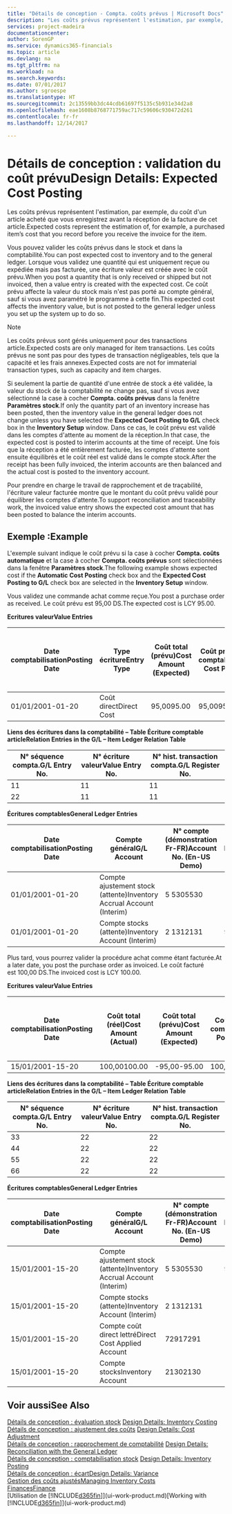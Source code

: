 ```yaml
---
title: "Détails de conception - Compta. coûts prévus | Microsoft Docs"
description: "Les coûts prévus représentent l'estimation, par exemple, du coût d'un article acheté que vous enregistrez avant la réception de la facture de cet article."
services: project-madeira
documentationcenter: 
author: SorenGP
ms.service: dynamics365-financials
ms.topic: article
ms.devlang: na
ms.tgt_pltfrm: na
ms.workload: na
ms.search.keywords: 
ms.date: 07/01/2017
ms.author: sgroespe
ms.translationtype: HT
ms.sourcegitcommit: 2c13559bb3dc44cdb61697f5135c5b931e34d2a8
ms.openlocfilehash: eae1608b8768771759ac717c59606c930472d261
ms.contentlocale: fr-fr
ms.lasthandoff: 12/14/2017

---
```

# <a name="design-details-expected-cost-posting"></a><span data-ttu-id="2b9ee-103">Détails de conception : validation du coût prévu</span><span class="sxs-lookup"><span data-stu-id="2b9ee-103">Design Details: Expected Cost Posting</span></span>
<span data-ttu-id="2b9ee-104">Les coûts prévus représentent l'estimation, par exemple, du coût d'un article acheté que vous enregistrez avant la réception de la facture de cet article.</span><span class="sxs-lookup"><span data-stu-id="2b9ee-104">Expected costs represent the estimation of, for example, a purchased item’s cost that you record before you receive the invoice for the item.</span></span>  

 <span data-ttu-id="2b9ee-105">Vous pouvez valider les coûts prévus dans le stock et dans la comptabilité.</span><span class="sxs-lookup"><span data-stu-id="2b9ee-105">You can post expected cost to inventory and to the general ledger.</span></span> <span data-ttu-id="2b9ee-106">Lorsque vous validez une quantité qui est uniquement reçue ou expédiée mais pas facturée, une écriture valeur est créée avec le coût prévu.</span><span class="sxs-lookup"><span data-stu-id="2b9ee-106">When you post a quantity that is only received or shipped but not invoiced, then a value entry is created with the expected cost.</span></span> <span data-ttu-id="2b9ee-107">Ce coût prévu affecte la valeur du stock mais n'est pas porté au compte général, sauf si vous avez paramétré le programme à cette fin.</span><span class="sxs-lookup"><span data-stu-id="2b9ee-107">This expected cost affects the inventory value, but is not posted to the general ledger unless you set up the system up to do so.</span></span>  

> [!NOTE]  
>  <span data-ttu-id="2b9ee-108">Les coûts prévus sont gérés uniquement pour des transactions article.</span><span class="sxs-lookup"><span data-stu-id="2b9ee-108">Expected costs are only managed for item transactions.</span></span> <span data-ttu-id="2b9ee-109">Les coûts prévus ne sont pas pour des types de transaction négligeables, tels que la capacité et les frais annexes.</span><span class="sxs-lookup"><span data-stu-id="2b9ee-109">Expected costs are not for immaterial transaction types, such as capacity and item charges.</span></span>  

 <span data-ttu-id="2b9ee-110">Si seulement la partie de quantité d'une entrée de stock a été validée, la valeur du stock de la comptabilité ne change pas, sauf si vous avez sélectionné la case à cocher **Compta. coûts prévus** dans la fenêtre **Paramètres stock**.</span><span class="sxs-lookup"><span data-stu-id="2b9ee-110">If only the quantity part of an inventory increase has been posted, then the inventory value in the general ledger does not change unless you have selected the **Expected Cost Posting to G/L** check box in the **Inventory Setup** window.</span></span> <span data-ttu-id="2b9ee-111">Dans ce cas, le coût prévu est validé dans les comptes d'attente au moment de la réception.</span><span class="sxs-lookup"><span data-stu-id="2b9ee-111">In that case, the expected cost is posted to interim accounts at the time of receipt.</span></span> <span data-ttu-id="2b9ee-112">Une fois que la réception a été entièrement facturée, les comptes d'attente sont ensuite équilibrés et le coût réel est validé dans le compte stock.</span><span class="sxs-lookup"><span data-stu-id="2b9ee-112">After the receipt has been fully invoiced, the interim accounts are then balanced and the actual cost is posted to the inventory account.</span></span>  

 <span data-ttu-id="2b9ee-113">Pour prendre en charge le travail de rapprochement et de traçabilité, l'écriture valeur facturée montre que le montant du coût prévu validé pour équilibrer les comptes d'attente.</span><span class="sxs-lookup"><span data-stu-id="2b9ee-113">To support reconciliation and traceability work, the invoiced value entry shows the expected cost amount that has been posted to balance the interim accounts.</span></span>  

## <a name="example"></a><span data-ttu-id="2b9ee-114">Exemple :</span><span class="sxs-lookup"><span data-stu-id="2b9ee-114">Example</span></span>  
 <span data-ttu-id="2b9ee-115">L'exemple suivant indique le coût prévu si la case à cocher **Compta. coûts automatique** et la case à cocher **Compta. coûts prévus** sont sélectionnées dans la fenêtre **Paramètres stock**.</span><span class="sxs-lookup"><span data-stu-id="2b9ee-115">The following example shows expected cost if the **Automatic Cost Posting** check box and the **Expected Cost Posting to G/L** check box are selected in the **Inventory Setup** window.</span></span>  

 <span data-ttu-id="2b9ee-116">Vous validez une commande achat comme reçue.</span><span class="sxs-lookup"><span data-stu-id="2b9ee-116">You post a purchase order as received.</span></span> <span data-ttu-id="2b9ee-117">Le coût prévu est 95,00 DS.</span><span class="sxs-lookup"><span data-stu-id="2b9ee-117">The expected cost is LCY 95.00.</span></span>  

 <span data-ttu-id="2b9ee-118">**Ecritures valeur**</span><span class="sxs-lookup"><span data-stu-id="2b9ee-118">**Value Entries**</span></span>  

|<span data-ttu-id="2b9ee-119">Date comptabilisation</span><span class="sxs-lookup"><span data-stu-id="2b9ee-119">Posting Date</span></span>|<span data-ttu-id="2b9ee-120">Type écriture</span><span class="sxs-lookup"><span data-stu-id="2b9ee-120">Entry Type</span></span>|<span data-ttu-id="2b9ee-121">Coût total (prévu)</span><span class="sxs-lookup"><span data-stu-id="2b9ee-121">Cost Amount (Expected)</span></span>|<span data-ttu-id="2b9ee-122">Coût prévu validé en comptabilité</span><span class="sxs-lookup"><span data-stu-id="2b9ee-122">Expected Cost Posted to G/L</span></span>|<span data-ttu-id="2b9ee-123">Coût prévu</span><span class="sxs-lookup"><span data-stu-id="2b9ee-123">Expected Cost</span></span>|<span data-ttu-id="2b9ee-124">N° séquence écriture comptable article</span><span class="sxs-lookup"><span data-stu-id="2b9ee-124">Item Ledger Entry No.</span></span>|<span data-ttu-id="2b9ee-125">Numéro de la séquence</span><span class="sxs-lookup"><span data-stu-id="2b9ee-125">Entry No.</span></span>|  
|------------------|----------------|------------------------------|----------------------------------|-------------------|---------------------------|---------------|  
|<span data-ttu-id="2b9ee-126">01/01/20</span><span class="sxs-lookup"><span data-stu-id="2b9ee-126">01-01-20</span></span>|<span data-ttu-id="2b9ee-127">Coût direct</span><span class="sxs-lookup"><span data-stu-id="2b9ee-127">Direct Cost</span></span>|<span data-ttu-id="2b9ee-128">95,00</span><span class="sxs-lookup"><span data-stu-id="2b9ee-128">95.00</span></span>|<span data-ttu-id="2b9ee-129">95,00</span><span class="sxs-lookup"><span data-stu-id="2b9ee-129">95.00</span></span>|<span data-ttu-id="2b9ee-130">Oui</span><span class="sxs-lookup"><span data-stu-id="2b9ee-130">Yes</span></span>|<span data-ttu-id="2b9ee-131">1</span><span class="sxs-lookup"><span data-stu-id="2b9ee-131">1</span></span>|<span data-ttu-id="2b9ee-132">1</span><span class="sxs-lookup"><span data-stu-id="2b9ee-132">1</span></span>|  

 <span data-ttu-id="2b9ee-133">**Liens des écritures dans la comptabilité – Table Écriture comptable article**</span><span class="sxs-lookup"><span data-stu-id="2b9ee-133">**Relation Entries in the G/L – Item Ledger Relation Table**</span></span>  

|<span data-ttu-id="2b9ee-134">N° séquence compta.</span><span class="sxs-lookup"><span data-stu-id="2b9ee-134">G/L Entry No.</span></span>|<span data-ttu-id="2b9ee-135">N° écriture valeur</span><span class="sxs-lookup"><span data-stu-id="2b9ee-135">Value Entry No.</span></span>|<span data-ttu-id="2b9ee-136">N° hist. transaction compta.</span><span class="sxs-lookup"><span data-stu-id="2b9ee-136">G/L Register No.</span></span>|  
|--------------------|---------------------|-----------------------|  
|<span data-ttu-id="2b9ee-137">1</span><span class="sxs-lookup"><span data-stu-id="2b9ee-137">1</span></span>|<span data-ttu-id="2b9ee-138">1</span><span class="sxs-lookup"><span data-stu-id="2b9ee-138">1</span></span>|<span data-ttu-id="2b9ee-139">1</span><span class="sxs-lookup"><span data-stu-id="2b9ee-139">1</span></span>|  
|<span data-ttu-id="2b9ee-140">2</span><span class="sxs-lookup"><span data-stu-id="2b9ee-140">2</span></span>|<span data-ttu-id="2b9ee-141">1</span><span class="sxs-lookup"><span data-stu-id="2b9ee-141">1</span></span>|<span data-ttu-id="2b9ee-142">1</span><span class="sxs-lookup"><span data-stu-id="2b9ee-142">1</span></span>|  

 <span data-ttu-id="2b9ee-143">**Écritures comptables**</span><span class="sxs-lookup"><span data-stu-id="2b9ee-143">**General Ledger Entries**</span></span>  

|<span data-ttu-id="2b9ee-144">Date comptabilisation</span><span class="sxs-lookup"><span data-stu-id="2b9ee-144">Posting Date</span></span>|<span data-ttu-id="2b9ee-145">Compte général</span><span class="sxs-lookup"><span data-stu-id="2b9ee-145">G/L Account</span></span>|<span data-ttu-id="2b9ee-146">N° compte (démonstration Fr-FR)</span><span class="sxs-lookup"><span data-stu-id="2b9ee-146">Account No. (En-US Demo)</span></span>|<span data-ttu-id="2b9ee-147">Montant</span><span class="sxs-lookup"><span data-stu-id="2b9ee-147">Amount</span></span>|<span data-ttu-id="2b9ee-148">Numéro de la séquence</span><span class="sxs-lookup"><span data-stu-id="2b9ee-148">Entry No.</span></span>|  
|------------------|------------------|---------------------------------|------------|---------------|  
|<span data-ttu-id="2b9ee-149">01/01/20</span><span class="sxs-lookup"><span data-stu-id="2b9ee-149">01-01-20</span></span>|<span data-ttu-id="2b9ee-150">Compte ajustement stock (attente)</span><span class="sxs-lookup"><span data-stu-id="2b9ee-150">Inventory Accrual Account (Interim)</span></span>|<span data-ttu-id="2b9ee-151">5 530</span><span class="sxs-lookup"><span data-stu-id="2b9ee-151">5530</span></span>|<span data-ttu-id="2b9ee-152">-95,00</span><span class="sxs-lookup"><span data-stu-id="2b9ee-152">-95.00</span></span>|<span data-ttu-id="2b9ee-153">2</span><span class="sxs-lookup"><span data-stu-id="2b9ee-153">2</span></span>|  
|<span data-ttu-id="2b9ee-154">01/01/20</span><span class="sxs-lookup"><span data-stu-id="2b9ee-154">01-01-20</span></span>|<span data-ttu-id="2b9ee-155">Compte stocks (attente)</span><span class="sxs-lookup"><span data-stu-id="2b9ee-155">Inventory Account (Interim)</span></span>|<span data-ttu-id="2b9ee-156">2 131</span><span class="sxs-lookup"><span data-stu-id="2b9ee-156">2131</span></span>|<span data-ttu-id="2b9ee-157">95,00</span><span class="sxs-lookup"><span data-stu-id="2b9ee-157">95.00</span></span>|<span data-ttu-id="2b9ee-158">1</span><span class="sxs-lookup"><span data-stu-id="2b9ee-158">1</span></span>|  

 <span data-ttu-id="2b9ee-159">Plus tard, vous pourrez valider la procédure achat comme étant facturée.</span><span class="sxs-lookup"><span data-stu-id="2b9ee-159">At a later date, you post the purchase order as invoiced.</span></span> <span data-ttu-id="2b9ee-160">Le coût facturé est 100,00 DS.</span><span class="sxs-lookup"><span data-stu-id="2b9ee-160">The invoiced cost is LCY 100.00.</span></span>  

 <span data-ttu-id="2b9ee-161">**Ecritures valeur**</span><span class="sxs-lookup"><span data-stu-id="2b9ee-161">**Value Entries**</span></span>  

|<span data-ttu-id="2b9ee-162">Date comptabilisation</span><span class="sxs-lookup"><span data-stu-id="2b9ee-162">Posting Date</span></span>|<span data-ttu-id="2b9ee-163">Coût total (réel)</span><span class="sxs-lookup"><span data-stu-id="2b9ee-163">Cost Amount (Actual)</span></span>|<span data-ttu-id="2b9ee-164">Coût total (prévu)</span><span class="sxs-lookup"><span data-stu-id="2b9ee-164">Cost Amount (Expected)</span></span>|<span data-ttu-id="2b9ee-165">Coût validé en comptabilité</span><span class="sxs-lookup"><span data-stu-id="2b9ee-165">Cost Posted to G/L</span></span>|<span data-ttu-id="2b9ee-166">Coût prévu</span><span class="sxs-lookup"><span data-stu-id="2b9ee-166">Expected Cost</span></span>|<span data-ttu-id="2b9ee-167">N° séquence écriture comptable article</span><span class="sxs-lookup"><span data-stu-id="2b9ee-167">Item Ledger Entry No.</span></span>|<span data-ttu-id="2b9ee-168">Numéro de la séquence</span><span class="sxs-lookup"><span data-stu-id="2b9ee-168">Entry No.</span></span>|  
|------------------|----------------------------|------------------------------|-------------------------|-------------------|---------------------------|---------------|  
|<span data-ttu-id="2b9ee-169">15/01/20</span><span class="sxs-lookup"><span data-stu-id="2b9ee-169">01-15-20</span></span>|<span data-ttu-id="2b9ee-170">100,00</span><span class="sxs-lookup"><span data-stu-id="2b9ee-170">100.00</span></span>|<span data-ttu-id="2b9ee-171">-95,00</span><span class="sxs-lookup"><span data-stu-id="2b9ee-171">-95.00</span></span>|<span data-ttu-id="2b9ee-172">100,00</span><span class="sxs-lookup"><span data-stu-id="2b9ee-172">100.00</span></span>|<span data-ttu-id="2b9ee-173">Non</span><span class="sxs-lookup"><span data-stu-id="2b9ee-173">No</span></span>|<span data-ttu-id="2b9ee-174">1</span><span class="sxs-lookup"><span data-stu-id="2b9ee-174">1</span></span>|<span data-ttu-id="2b9ee-175">2</span><span class="sxs-lookup"><span data-stu-id="2b9ee-175">2</span></span>|  

 <span data-ttu-id="2b9ee-176">**Liens des écritures dans la comptabilité – Table Écriture comptable article**</span><span class="sxs-lookup"><span data-stu-id="2b9ee-176">**Relation Entries in the G/L – Item Ledger Relation Table**</span></span>  

|<span data-ttu-id="2b9ee-177">N° séquence compta.</span><span class="sxs-lookup"><span data-stu-id="2b9ee-177">G/L Entry No.</span></span>|<span data-ttu-id="2b9ee-178">N° écriture valeur</span><span class="sxs-lookup"><span data-stu-id="2b9ee-178">Value Entry No.</span></span>|<span data-ttu-id="2b9ee-179">N° hist. transaction compta.</span><span class="sxs-lookup"><span data-stu-id="2b9ee-179">G/L Register No.</span></span>|  
|--------------------|---------------------|-----------------------|  
|<span data-ttu-id="2b9ee-180">3</span><span class="sxs-lookup"><span data-stu-id="2b9ee-180">3</span></span>|<span data-ttu-id="2b9ee-181">2</span><span class="sxs-lookup"><span data-stu-id="2b9ee-181">2</span></span>|<span data-ttu-id="2b9ee-182">2</span><span class="sxs-lookup"><span data-stu-id="2b9ee-182">2</span></span>|  
|<span data-ttu-id="2b9ee-183">4</span><span class="sxs-lookup"><span data-stu-id="2b9ee-183">4</span></span>|<span data-ttu-id="2b9ee-184">2</span><span class="sxs-lookup"><span data-stu-id="2b9ee-184">2</span></span>|<span data-ttu-id="2b9ee-185">2</span><span class="sxs-lookup"><span data-stu-id="2b9ee-185">2</span></span>|  
|<span data-ttu-id="2b9ee-186">5</span><span class="sxs-lookup"><span data-stu-id="2b9ee-186">5</span></span>|<span data-ttu-id="2b9ee-187">2</span><span class="sxs-lookup"><span data-stu-id="2b9ee-187">2</span></span>|<span data-ttu-id="2b9ee-188">2</span><span class="sxs-lookup"><span data-stu-id="2b9ee-188">2</span></span>|  
|<span data-ttu-id="2b9ee-189">6</span><span class="sxs-lookup"><span data-stu-id="2b9ee-189">6</span></span>|<span data-ttu-id="2b9ee-190">2</span><span class="sxs-lookup"><span data-stu-id="2b9ee-190">2</span></span>|<span data-ttu-id="2b9ee-191">2</span><span class="sxs-lookup"><span data-stu-id="2b9ee-191">2</span></span>|  

 <span data-ttu-id="2b9ee-192">**Écritures comptables**</span><span class="sxs-lookup"><span data-stu-id="2b9ee-192">**General Ledger Entries**</span></span>  

|<span data-ttu-id="2b9ee-193">Date comptabilisation</span><span class="sxs-lookup"><span data-stu-id="2b9ee-193">Posting Date</span></span>|<span data-ttu-id="2b9ee-194">Compte général</span><span class="sxs-lookup"><span data-stu-id="2b9ee-194">G/L Account</span></span>|<span data-ttu-id="2b9ee-195">N° compte (démonstration Fr-FR)</span><span class="sxs-lookup"><span data-stu-id="2b9ee-195">Account No. (En-US Demo)</span></span>|<span data-ttu-id="2b9ee-196">Montant</span><span class="sxs-lookup"><span data-stu-id="2b9ee-196">Amount</span></span>|<span data-ttu-id="2b9ee-197">Numéro de la séquence</span><span class="sxs-lookup"><span data-stu-id="2b9ee-197">Entry No.</span></span>|  
|------------------|------------------|---------------------------------|------------|---------------|  
|<span data-ttu-id="2b9ee-198">15/01/20</span><span class="sxs-lookup"><span data-stu-id="2b9ee-198">01-15-20</span></span>|<span data-ttu-id="2b9ee-199">Compte ajustement stock (attente)</span><span class="sxs-lookup"><span data-stu-id="2b9ee-199">Inventory Accrual Account (Interim)</span></span>|<span data-ttu-id="2b9ee-200">5 530</span><span class="sxs-lookup"><span data-stu-id="2b9ee-200">5530</span></span>|<span data-ttu-id="2b9ee-201">95,00</span><span class="sxs-lookup"><span data-stu-id="2b9ee-201">95.00</span></span>|<span data-ttu-id="2b9ee-202">4</span><span class="sxs-lookup"><span data-stu-id="2b9ee-202">4</span></span>|  
|<span data-ttu-id="2b9ee-203">15/01/20</span><span class="sxs-lookup"><span data-stu-id="2b9ee-203">01-15-20</span></span>|<span data-ttu-id="2b9ee-204">Compte stocks (attente)</span><span class="sxs-lookup"><span data-stu-id="2b9ee-204">Inventory Account (Interim)</span></span>|<span data-ttu-id="2b9ee-205">2 131</span><span class="sxs-lookup"><span data-stu-id="2b9ee-205">2131</span></span>|<span data-ttu-id="2b9ee-206">-95,00</span><span class="sxs-lookup"><span data-stu-id="2b9ee-206">-95.00</span></span>|<span data-ttu-id="2b9ee-207">3</span><span class="sxs-lookup"><span data-stu-id="2b9ee-207">3</span></span>|  
|<span data-ttu-id="2b9ee-208">15/01/20</span><span class="sxs-lookup"><span data-stu-id="2b9ee-208">01-15-20</span></span>|<span data-ttu-id="2b9ee-209">Compte coût direct lettré</span><span class="sxs-lookup"><span data-stu-id="2b9ee-209">Direct Cost Applied Account</span></span>|<span data-ttu-id="2b9ee-210">7291</span><span class="sxs-lookup"><span data-stu-id="2b9ee-210">7291</span></span>|<span data-ttu-id="2b9ee-211">-100</span><span class="sxs-lookup"><span data-stu-id="2b9ee-211">-100</span></span>|<span data-ttu-id="2b9ee-212">6</span><span class="sxs-lookup"><span data-stu-id="2b9ee-212">6</span></span>|  
|<span data-ttu-id="2b9ee-213">15/01/20</span><span class="sxs-lookup"><span data-stu-id="2b9ee-213">01-15-20</span></span>|<span data-ttu-id="2b9ee-214">Compte stocks</span><span class="sxs-lookup"><span data-stu-id="2b9ee-214">Inventory Account</span></span>|<span data-ttu-id="2b9ee-215">2130</span><span class="sxs-lookup"><span data-stu-id="2b9ee-215">2130</span></span>|<span data-ttu-id="2b9ee-216">100</span><span class="sxs-lookup"><span data-stu-id="2b9ee-216">100</span></span>|<span data-ttu-id="2b9ee-217">5</span><span class="sxs-lookup"><span data-stu-id="2b9ee-217">5</span></span>|  

## <a name="see-also"></a><span data-ttu-id="2b9ee-218">Voir aussi</span><span class="sxs-lookup"><span data-stu-id="2b9ee-218">See Also</span></span>
 <span data-ttu-id="2b9ee-219">[Détails de conception : évaluation stock](design-details-inventory-costing.md) </span><span class="sxs-lookup"><span data-stu-id="2b9ee-219">[Design Details: Inventory Costing](design-details-inventory-costing.md) </span></span>  
 <span data-ttu-id="2b9ee-220">[Détails de conception : ajustement des coûts](design-details-cost-adjustment.md) </span><span class="sxs-lookup"><span data-stu-id="2b9ee-220">[Design Details: Cost Adjustment](design-details-cost-adjustment.md) </span></span>  
 <span data-ttu-id="2b9ee-221">[Détails de conception : rapprochement de comptabilité](design-details-reconciliation-with-the-general-ledger.md) </span><span class="sxs-lookup"><span data-stu-id="2b9ee-221">[Design Details: Reconciliation with the General Ledger](design-details-reconciliation-with-the-general-ledger.md) </span></span>  
 <span data-ttu-id="2b9ee-222">[Détails de conception : comptabilisation stock](design-details-inventory-posting.md) </span><span class="sxs-lookup"><span data-stu-id="2b9ee-222">[Design Details: Inventory Posting](design-details-inventory-posting.md) </span></span>  
 [<span data-ttu-id="2b9ee-223">Détails de conception : écart</span><span class="sxs-lookup"><span data-stu-id="2b9ee-223">Design Details: Variance</span></span>](design-details-variance.md)  
 [<span data-ttu-id="2b9ee-224">Gestion des coûts ajustés</span><span class="sxs-lookup"><span data-stu-id="2b9ee-224">Managing Inventory Costs</span></span>](finance-manage-inventory-costs.md)  
 [<span data-ttu-id="2b9ee-225">Finances</span><span class="sxs-lookup"><span data-stu-id="2b9ee-225">Finance</span></span>](finance.md)  
 <span data-ttu-id="2b9ee-226">[Utilisation de [!INCLUDE[d365fin](includes/d365fin_md.md)]](ui-work-product.md)</span><span class="sxs-lookup"><span data-stu-id="2b9ee-226">[Working with [!INCLUDE[d365fin](includes/d365fin_md.md)]](ui-work-product.md)</span></span>

